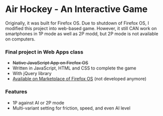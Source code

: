 # Air Hockey - An Interactive Game

Originally, it was built for Firefox OS. 
Due to shutdown of Firefox OS, I modified this project into web-based game.
However, it still CAN work on smartphones in 1P mode as well as 2P modd, but 2P mode is not available on computers.

### Final project in Web Apps class
* ~~Native JavaScript App on Firefox OS~~
* Written in JavaScript, HTML and CSS to complete the game
* With jQuery library
* [Available on Marketplace of Firefox OS](https://marketplace.firefox.com/app/air-hockey-3?src=search) (not developed anymore) 

### Features
* 1P against AI or 2P mode
* Multi-variant setting for friction, speed, and even AI level
